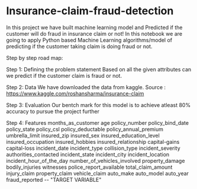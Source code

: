 # Insurance-claim-fraud-detection
In this project we have built machine learning model and Predicted if the customer will do fraud in insurance claim or not!
In this notebook we are going to apply Python based Machine Learning algorithms/model of predicting if the customer taking claim is doing fraud or not.

Step by step road map:

Step 1: Defining the problem statement
Based on all the given attributes can we predict if the customer claim is fraud or not.

Step 2: Data
We have downloaded the data from kaggle. Source : https://www.kaggle.com/roshansharma/insurance-claim

Step 3: Evaluation
Our bentch mark for this model is to achieve atleast 80% accuracy to pursue the project further

Step 4: Features
months_as_customer
age
policy_number
policy_bind_date
policy_state
policy_csl
policy_deductable
policy_annual_premium
umbrella_limit
insured_zip
insured_sex
insured_education_level
insured_occupation
insured_hobbies
insured_relationship
capital-gains
capital-loss
incident_date
incident_type
collision_type
incident_severity
authorities_contacted
incident_state
incident_city
incident_location
incident_hour_of_the_day
number_of_vehicles_involved
property_damage
bodily_injuries
witnesses
police_report_available
total_claim_amount
injury_claim
property_claim
vehicle_claim
auto_make
auto_model
auto_year
fraud_reported -- "TARGET VARIABLE"
